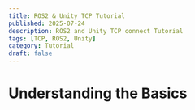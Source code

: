 ```yaml
---
title: ROS2 & Unity TCP Tutorial
published: 2025-07-24
description: ROS2 and Unity TCP connect Tutorial
tags: [TCP, ROS2, Unity]
category: Tutorial
draft: false 
---
```


# Understanding the Basics

